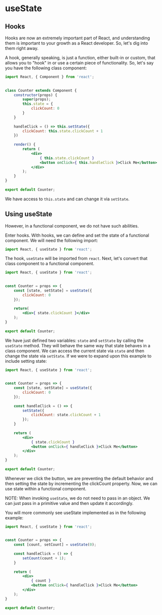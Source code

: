 # useState

## Hooks
Hooks are now an extremely important part of React, and understanding them is important to your growth as a React developer. So, let's dig into them right away.

A hook, generally speaking, is just a function, either built-in or custom, that allows you to "hook" in or use a certain piece of functionality. So, let's say you have the following class component:
```jsx
import React, { Component } from 'react';
    
    
class Counter extends Component {
    constructor(props) {
        super(props);
        this.state = {
            clickCount: 0
        }
    }
 
    handleClick = () => this.setState({
        clickCount: this.state.clickCount + 1
    })
    
    render() {
        return (
            <div>
                { this.state.clickCount }
                <button onClick={ this.handleClick }>Click Me</button>
            </div>
        );
    }
}
    
export default Counter;
```
We have access to `this.state` and can change it via `setState`.


## Using useState


However, in a functional component, we do not have such abilities. 

Enter hooks. With hooks, we can define and set the state of a functional component. We will need the following import:
```jsx
import React, { useState } from 'react';
```
The hook, `useState` will be imported from `react`. Next, let's convert that class component to a functional component.
```jsx
import React, { useState } from 'react';
    
    
const Counter = props => {
    const [state, setState] = useState({
        clickCount: 0
    });
    
    return(
        <div>{ state.clickCount }</div>
    );
}
    
export default Counter;
```
We have just defined two variables: `state` and `setState` by calling the `useState` method. They will behave the same way that state behaves in a class component. We can access the current state via `state` and then change the state via `setState`. If we were to expand upon this example to include setting state:
```jsx
import React, { useState } from 'react';
    
    
const Counter = props => {
    const [state, setState] = useState({
        clickCount: 0
    });
 
    const handleClick = () => {
        setState({
            clickCount: state.clickCount + 1
        });
    }
 
    return (
        <div>
            { state.clickCount }
            <button onClick={ handleClick }>Click Me</button>
        </div>
    );
}
    
export default Counter;
```
Whenever we click the button, we are preventing the default behavior and then setting the state by incrementing the clickCount property. Now, we can use state within a functional component.



NOTE: When invoking `useState`, we do not need to pass in an object. We can just pass in a primitive value and then update it accordingly.

You will more commonly see useState implemented as in the following example:
```jsx
import React, { useState } from 'react';
    
    
const Counter = props => {
    const [count, setCount] = useState(0);
 
    const handleClick = () => {
        setCount(count + 1);
    }
 
    return (
        <div>
            { count }
            <button onClick={ handleClick }>Click Me</button>
        </div>
    );
}
    
export default Counter;
```